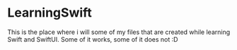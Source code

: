 # LearningSwift
This is the place where i will some of my files that are created while learning Swift and SwiftUI.
Some of it works, some of it does not :D
